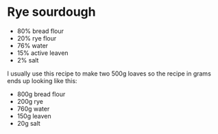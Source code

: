 # Rye sourdough

* 80% bread flour
* 20% rye flour
* 76% water
* 15% active leaven
* 2% salt

I usually use this recipe to make two 500g loaves so the recipe in grams ends up looking like this:

* 800g bread flour
* 200g rye
* 760g water
* 150g leaven
* 20g salt
